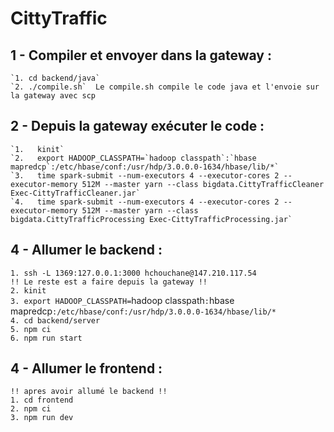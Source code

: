 # CittyTraffic

## 1 - Compiler et envoyer dans la gateway :  
    `1. cd backend/java`    
    `2. ./compile.sh`  Le compile.sh compile le code java et l'envoie sur la gateway avec scp  
    
## 2 - Depuis la gateway exécuter le code :   
    `1.   kinit`     
    `2.   export HADOOP_CLASSPATH=`hadoop classpath`:`hbase mapredcp`:/etc/hbase/conf:/usr/hdp/3.0.0.0-1634/hbase/lib/*`    
    `3.   time spark-submit --num-executors 4 --executor-cores 2 --executor-memory 512M --master yarn --class bigdata.CittyTrafficCleaner Exec-CittyTrafficCleaner.jar`    
    `4.   time spark-submit --num-executors 4 --executor-cores 2 --executor-memory 512M --master yarn --class bigdata.CittyTrafficProcessing Exec-CittyTrafficProcessing.jar`    
## 4 - Allumer le backend :  
  `1. ssh -L 1369:127.0.0.1:3000 hchouchane@147.210.117.54`  
  `!! Le reste est a faire depuis la gateway !!`   
  `2. kinit`   
  `3. export HADOOP_CLASSPATH=`hadoop classpath`:`hbase mapredcp`:/etc/hbase/conf:/usr/hdp/3.0.0.0-1634/hbase/lib/*`   
  `4. cd backend/server`  
  `5. npm ci`  
  `6. npm run start`  

## 4 - Allumer le frontend :  
`!! apres avoir allumé le backend !! `   
      `1. cd frontend`  
      `2. npm ci`   
      `3. npm run dev` 
